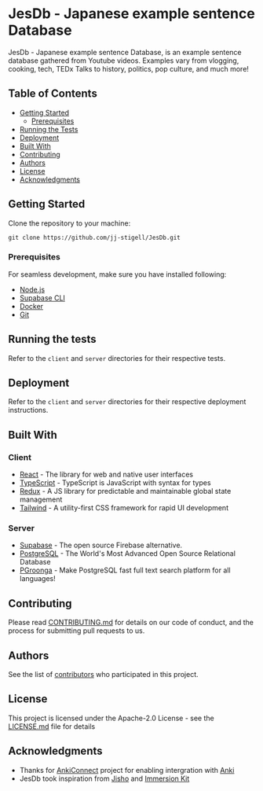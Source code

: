# JesDb - Japanese example sentence Database

JesDb - Japanese example sentence Database, is an example sentence database gathered from Youtube videos.
Examples vary from vlogging, cooking, tech, TEDx Talks to history, politics, pop culture, and much more!

## Table of Contents

- [Getting Started](#getting-started)
    - [Prerequisites](#prerequisites)
- [Running the Tests](#running-the-tests)
- [Deployment](#deployment)
- [Built With](#built-with)
- [Contributing](#contributing)
- [Authors](#authors)
- [License](#license)
- [Acknowledgments](#acknowledgments)

## Getting Started

Clone the repository to your machine:
```
git clone https://github.com/jj-stigell/JesDb.git
```

### Prerequisites

For seamless development, make sure you have installed following:
- [Node.js](https://nodejs.org)
- [Supabase CLI](https://supabase.com/docs/guides/cli/getting-started#installing-the-supabase-cli)
- [Docker](https://www.docker.com)
- [Git](https://git-scm.com)

## Running the tests

Refer to the `client` and `server` directories for their respective tests.

## Deployment

Refer to the `client` and `server` directories for their respective deployment instructions.

## Built With

### Client

* [React](https://react.dev) - The library for web and native user interfaces
* [TypeScript](https://www.typescriptlang.org) - TypeScript is JavaScript with syntax for types
* [Redux](https://redux.js.org) - A JS library for predictable and maintainable global state management
* [Tailwind](https://tailwindcss.com) - A utility-first CSS framework for rapid UI development

### Server

* [Supabase](https://supabase.com) - The open source Firebase alternative.
* [PostgreSQL](https://www.postgresql.org) - The World's Most Advanced Open Source Relational Database
* [PGroonga](https://pgroonga.github.io) - Make PostgreSQL fast full text search platform for all languages!

## Contributing

Please read [CONTRIBUTING.md](https://github.com/jj-stigell/JesDb/blob/main/CONTRIBUTING.md) for details on our code of conduct, and the process for submitting pull requests to us.

## Authors

See the list of [contributors](https://github.com/jj-stigell/JesDb/graphs/contributors) who participated in this project.

## License

This project is licensed under the Apache-2.0 License - see the [LICENSE.md](https://github.com/jj-stigell/JesDb/blob/main/LICENSE) file for details

## Acknowledgments

* Thanks for [AnkiConnect](https://foosoft.net/projects/anki-connect) project for enabling intergration with [Anki](https://apps.ankiweb.net)
* JesDb took inspiration from [Jisho](https://jisho.org) and [Immersion Kit](https://www.immersionkit.com)
